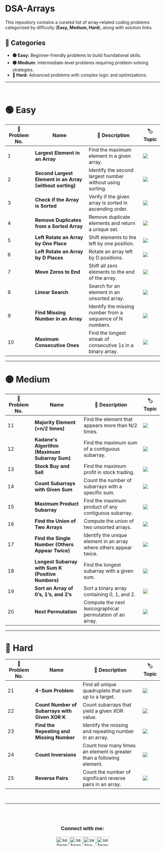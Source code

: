 # DSA-Arrays

This repository contains a curated list of array-related coding problems categorized by difficulty (**Easy, Medium, Hard**), along with solution links.  

## 📌 Categories  

- **🟢 Easy:** Beginner-friendly problems to build foundational skills.  
- **🟡 Medium:** Intermediate-level problems requiring problem-solving strategies.  
- **🔴 Hard:** Advanced problems with complex logic and optimizations.  

---
<br>

# 🟢 Easy

| 🔢 Problem No. | Name | 📖 Description | 🏷️ Topic |
|--------------|------|----------------------|---------|
| 1  | **Largest Element in an Array** | Find the maximum element in a given array. | <img src="https://img.shields.io/badge/Arrays-%234CAF50.svg?style=flat" /> |
| 2  | **Second Largest Element in an Array (without sorting)** | Identify the second largest number without using sorting. | <img src="https://img.shields.io/badge/Arrays-%234CAF50.svg?style=flat" /> |
| 3  | **Check if the Array is Sorted** | Verify if the given array is sorted in ascending order. | <img src="https://img.shields.io/badge/Arrays-%234CAF50.svg?style=flat" /> |
| 4  | **Remove Duplicates from a Sorted Array** | Remove duplicate elements and return a unique set. | <img src="https://img.shields.io/badge/Arrays-%234CAF50.svg?style=flat" /> |
| 5  | **Left Rotate an Array by One Place** | Shift elements to the left by one position. | <img src="https://img.shields.io/badge/Arrays-%234CAF50.svg?style=flat" /> |
| 6  | **Left Rotate an Array by D Places** | Rotate an array left by D positions. | <img src="https://img.shields.io/badge/Arrays-%234CAF50.svg?style=flat" /> |
| 7  | **Move Zeros to End** | Shift all zero elements to the end of the array. | <img src="https://img.shields.io/badge/Arrays-%234CAF50.svg?style=flat" /> |
| 8  | **Linear Search** | Search for an element in an unsorted array. | <img src="https://img.shields.io/badge/Arrays-%234CAF50.svg?style=flat" /> |
| 9  | **Find Missing Number in an Array** | Identify the missing number from a sequence of N numbers. | <img src="https://img.shields.io/badge/Arrays-%234CAF50.svg?style=flat" /> |
| 10 | **Maximum Consecutive Ones** | Find the longest streak of consecutive 1s in a binary array. | <img src="https://img.shields.io/badge/Arrays-%234CAF50.svg?style=flat" /> |

---

# 🟡 Medium

| 🔢 Problem No. | Name | 📖 Description | 🏷️ Topic |
|--------------|------|----------------------|---------|
| 11  | **Majority Element (>n/2 times)** | Find the element that appears more than N/2 times. | <img src="https://img.shields.io/badge/Arrays-%23FFC107.svg?style=flat" /> |
| 12  | **Kadane's Algorithm (Maximum Subarray Sum)** | Find the maximum sum of a contiguous subarray. | <img src="https://img.shields.io/badge/Arrays-%23FFC107.svg?style=flat" /> |
| 13  | **Stock Buy and Sell** | Find the maximum profit in stock trading. | <img src="https://img.shields.io/badge/Arrays-%23FFC107.svg?style=flat" /> |
| 14  | **Count Subarrays with Given Sum** | Count the number of subarrays with a specific sum. | <img src="https://img.shields.io/badge/Arrays-%23FFC107.svg?style=flat" /> |
| 15  | **Maximum Product Subarray** | Find the maximum product of any contiguous subarray. | <img src="https://img.shields.io/badge/Arrays-%23FFC107.svg?style=flat" /> |
| 16  | **Find the Union of Two Arrays** | Compute the union of two unsorted arrays. | <img src="https://img.shields.io/badge/Arrays-%23FFC107.svg?style=flat" /> |
| 17  | **Find the Single Number (Others Appear Twice)** | Identify the unique element in an array where others appear twice. | <img src="https://img.shields.io/badge/Arrays-%23FFC107.svg?style=flat" /> |
| 18  | **Longest Subarray with Sum K (Positive Numbers)** | Find the longest subarray with a given sum. | <img src="https://img.shields.io/badge/Arrays-%23FFC107.svg?style=flat" /> |
| 19  | **Sort an Array of 0’s, 1’s, and 2’s** | Sort a binary array containing 0, 1, and 2. | <img src="https://img.shields.io/badge/Arrays-%23FFC107.svg?style=flat" /> |
| 20  | **Next Permutation** | Compute the next lexicographical permutation of an array. | <img src="https://img.shields.io/badge/Arrays-%23FFC107.svg?style=flat" /> |

---

# 🔴 Hard

| 🔢 Problem No. | Name | 📖 Description | 🏷️ Topic |
|--------------|------|----------------------|---------|
| 21 | **4-Sum Problem** | Find all unique quadruplets that sum up to a target. | <img src="https://img.shields.io/badge/Arrays-%23DC3545.svg?style=flat" /> |
| 22 | **Count Number of Subarrays with Given XOR K** | Count subarrays that yield a given XOR value. | <img src="https://img.shields.io/badge/Arrays-%23DC3545.svg?style=flat" /> |
| 23 | **Find the Repeating and Missing Number** | Identify the missing and repeating number in an array. | <img src="https://img.shields.io/badge/Arrays-%23DC3545.svg?style=flat" /> |
| 24 | **Count Inversions** | Count how many times an element is greater than a following element. | <img src="https://img.shields.io/badge/Arrays-%23DC3545.svg?style=flat" /> |
| 25 | **Reverse Pairs** | Count the number of significant reverse pairs in an array. | <img src="https://img.shields.io/badge/Arrays-%23DC3545.svg?style=flat" /> |

<br>
<hr/>


<br><br>

<h3 align="center">Connect with me:</h3>
<p align="center">
       <a href="mailto:safwannasir49@gmail.com" target="blank">
        <img align="center" src="https://www.svgrepo.com/show/484206/mail.svg" alt="safwannasir49@gmail.com" height="30" width="40" />
    </a>
    <a href="https://twitter.com/SafwanNasir49" target="blank">
        <img align="center" src="https://raw.githubusercontent.com/rahuldkjain/github-profile-readme-generator/master/src/images/icons/Social/twitter.svg" alt="safwannasir" height="30" width="40" />
    </a>
    <a href="https://linkedin.com/in/safwan-nasir-955745219" target="blank">
        <img align="center" src="https://raw.githubusercontent.com/rahuldkjain/github-profile-readme-generator/master/src/images/icons/Social/linked-in-alt.svg" alt="safwa_nasir" height="30" width="40" />
    </a>
    <a href="https://github.com/safwannasir49" target="blank">
        <img align="center" src="https://raw.githubusercontent.com/rahuldkjain/github-profile-readme-generator/master/src/images/icons/Social/github.svg" alt="safwannasir49" height="30" width="40" />
    </a>
</p>

